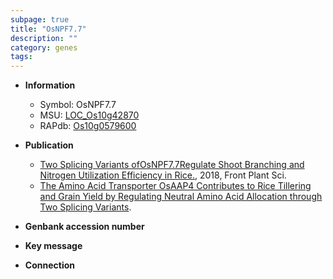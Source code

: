```yaml
---
subpage: true
title: "OsNPF7.7"
description: ""
category: genes
tags: 
---
```


* **Information**  
    + Symbol: OsNPF7.7  
    + MSU: [LOC_Os10g42870](http://rice.plantbiology.msu.edu/cgi-bin/ORF_infopage.cgi?orf=LOC_Os10g42870)  
    + RAPdb: [Os10g0579600](http://rapdb.dna.affrc.go.jp/viewer/gbrowse_details/irgsp1?name=Os10g0579600)  

* **Publication**  
    + [Two Splicing Variants ofOsNPF7.7Regulate Shoot Branching and Nitrogen Utilization Efficiency in Rice.](http://www.ncbi.nlm.nih.gov/pubmed?term=Two+Splicing+Variants+ofOsNPF7.7Regulate+Shoot+Branching+and+Nitrogen+Utilization+Efficiency+in+Rice.%5BTitle%5D), 2018, Front Plant Sci.
    + [The Amino Acid Transporter OsAAP4 Contributes to Rice Tillering and Grain Yield by Regulating Neutral Amino Acid Allocation through Two Splicing Variants](N+Y).

* **Genbank accession number**  

* **Key message**  

* **Connection**  



